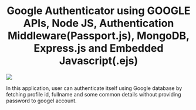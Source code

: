 <h1 align=center>Google Authenticator using GOOGLE APIs, Node JS, Authentication Middleware(Passport.js), MongoDB, Express.js and Embedded Javascript(.ejs)</h1>
<img src="https://github.com/Ranshiv/Google-Authentication-using-Node-JS-MongDB-Google-APIs-and-Google-Cloud/assets/126970975/a4516e8c-837e-4efd-89ea-2fb57b15173c">
<p>In this application, user can authenticate itself using Google database by fetching profile id, fullname and some common details without providing password to googel account. </p>
